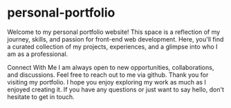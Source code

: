 # personal-portfolio
Welcome to my personal portfolio website! This space is a reflection of my journey, skills, and passion for front-end web development. Here, you'll find a curated collection of my projects, experiences, and a glimpse into who I am as a professional.

Connect With Me I am always open to new opportunities, collaborations, and discussions. Feel free to reach out to me via github. 
Thank you for visiting my portfolio. I hope you enjoy exploring my work as much as I enjoyed creating it. If you have any questions or just want to say hello, don't hesitate to get in touch.
